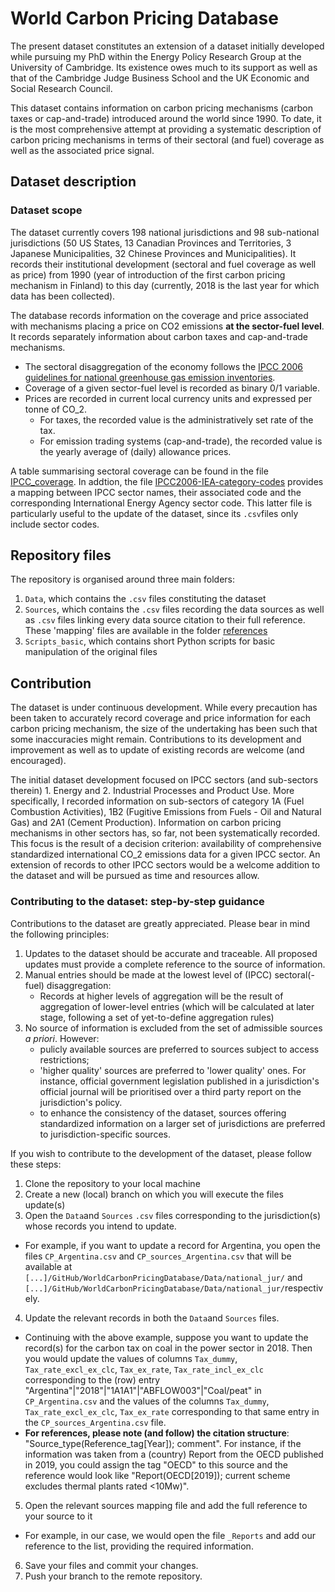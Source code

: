 # World Carbon Pricing Database

The present dataset constitutes an extension of a dataset initially developed while pursuing my PhD within the Energy Policy Research Group at the University of Cambridge. Its existence owes much to its support as well as that of the Cambridge Judge Business School and the UK Economic and Social Research Council.

This dataset contains information on carbon pricing mechanisms (carbon taxes or cap-and-trade) introduced around the world since 1990.
To date, it is the most comprehensive attempt at providing a systematic description of carbon pricing mechanisms in terms of their sectoral (and fuel) coverage as well as the associated price signal.

## Dataset description
### Dataset scope

The dataset currently covers 198 national jurisdictions and 98 sub-national jurisdictions (50 US States, 13 Canadian Provinces and Territories, 3 Japanese Municipalities, 32 Chinese Provinces and Municipalities). It records their institutional development (sectoral and fuel coverage as well as price) from 1990 (year of introduction of the first carbon pricing mechanism in Finland) to this day (currently, 2018 is the last year for which data has been collected).

The database records information on the coverage and price associated with mechanisms placing a price on CO2 emissions **at the sector-fuel level**. It records separately information about carbon taxes and cap-and-trade mechanisms.

- The sectoral disaggregation of the economy follows the [IPCC 2006 guidelines for national greenhouse gas emission inventories](https://www.ipcc-nggip.iges.or.jp/public/2006gl/). 
- Coverage of a given sector-fuel level is recorded as binary 0/1 variable.
- Prices are recorded in current local currency units and expressed per tonne of CO_2. 
  - For taxes, the recorded value is the administratively set rate of the tax.
  - For emission trading systems (cap-and-trade), the recorded value is the yearly average of (daily) allowance prices.

A table summarising sectoral coverage can be found in the file [IPCC_coverage](https://github.com/gd1989/WorldCarbonPricingDatabase/blob/master/IPCC_coverage.md). In addtion, the file [IPCC2006-IEA-category-codes]() provides a mapping between IPCC sector names, their associated code and the corresponding International Energy Agency sector code. This latter file is particularly useful to the update of the dataset, since its `.csv`files only include sector codes.

## Repository files

The repository is organised around three main folders:
1. `Data`, which contains the `.csv` files constituting the dataset
2. `Sources`, which contains the `.csv` files recording the data sources as well as `.csv` files linking every data source citation to their full reference. These 'mapping' files are available in the folder [references](https://github.com/gd1989/WorldCarbonPricingDatabase/tree/master/Sources/references)
3. `Scripts_basic`, which contains short Python scripts for basic manipulation of the original files

## Contribution

The dataset is under continuous development. While every precaution has been taken to accurately record coverage and price information for each carbon pricing mechanism, the size of the undertaking has been such that some inaccuracies might remain. Contributions to its development and improvement as well as to update of existing records are welcome (and encouraged).

The initial dataset development focused on IPCC sectors (and sub-sectors therein) 1. Energy and 2. Industrial Processes and Product Use. More specifically, I recorded information on sub-sectors of category 1A (Fuel Combustion Activities), 1B2 (Fugitive Emissions from Fuels - Oil and Natural Gas) and 2A1 (Cement Production). Information on carbon pricing mechanisms in other sectors has, so far, not been systematically recorded. This focus is the result of a decision criterion: availability of comprehensive standardized international CO_2 emissions data for a given IPCC sector. An extension of records to other IPCC sectors would be a welcome addition to the dataset and will be pursued as time and resources allow.

### Contributing to the dataset: step-by-step guidance

Contributions to the dataset are greatly appreciated. Please bear in mind the following principles:
1. Updates to the dataset should be accurate and traceable. All proposed updates must provide a complete reference to the source of information.
2. Manual entries should be made at the lowest level of (IPCC) sectoral(-fuel) disaggregation:
    - Records at higher levels of aggregation will be the result of aggregation of lower-level entries (which will be calculated at later stage, following a set of yet-to-define aggregation rules)
3. No source of information is excluded from the set of admissible sources *a priori*. However:
    - pulicly available sources are preferred to sources subject to access restrictions;
    - 'higher quality' sources are preferred to 'lower quality' ones. For instance, official government legislation published in a jurisdiction's official journal will be prioritised over a third party report on the jurisdiction's policy.
    - to enhance the consistency of the dataset, sources offering standardized information on a larger set of jurisdictions are preferred to jurisdiction-specific sources.
    
If you wish to contribute to the development of the dataset, please follow these steps:
1. Clone the repository to your local machine
2. Create a new (local) branch on which you will execute the files update(s)
3. Open the `Data`and `Sources` `.csv` files corresponding to the jurisdiction(s) whose records you intend to update.
  - For example, if you want to update a record for Argentina, you open the files `CP_Argentina.csv` and `CP_sources_Argentina.csv` that will be available at `[...]/GitHub/WorldCarbonPricingDatabase/Data/national_jur/` and `[...]/GitHub/WorldCarbonPricingDatabase/Data/national_jur/`respectively.  
4. Update the relevant records in both the `Data`and `Sources` files.
  - Continuing with the above example, suppose you want to update the record(s) for the carbon tax on coal in the power sector in 2018. Then you would update the values of columns `Tax_dummy`, `Tax_rate_excl_ex_clc`, `Tax_ex_rate`, `Tax_rate_incl_ex_clc` corresponding to the (row) entry "Argentina"|"2018"|"1A1A1"|"ABFLOW003"|"Coal/peat" in `CP_Argentina.csv` and the values of the columns `Tax_dummy`, `Tax_rate_excl_ex_clc`, `Tax_ex_rate` corresponding to that same entry in the `CP_sources_Argentina.csv` file.
  - **For references, please note (and follow) the citation structure**: "Source_type(Reference_tag[Year]); comment". For instance, if the information was taken from a (country) Report from the OECD published in 2019, you could assign the tag "OECD" to this source and the reference would look like "Report(OECD[2019]); current scheme excludes thermal plants rated <10Mw)".
5. Open the relevant sources mapping file and add the full reference to your source to it
  - For example, in our case, we would open the file `_Reports` and add our reference to the list, providing the required information.
6. Save your files and commit your changes.
7. Push your branch to the remote repository.
  
  
